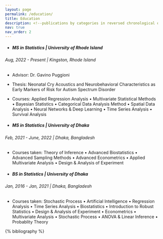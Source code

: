 ```yaml
---
layout: page
permalink: /education/
title: Education
description: <!--publications by categories in reversed chronological order. generated by jekyll-scholar.-->
nav: true
nav_order: 2
---
```


- ##### MS in Statistics | University of Rhode Island
###### Aug, 2022 - Present | Kingston, Rhode Island

   - Advisor: Dr. Gavino Puggioni 
   - Thesis: Neonatal Cry Acoustics and Neurobehavioral Characteristics as Early Markers of Risk for Autism
Spectrum Disorder
   - Courses: Applied Regression Analysis • Multivariate Statistical Methods • Bayesian Statistics •
Categorical Data Analysis Method • Spatial Data Analysis • Neural Networks & Deep Learning • Time
Series Analysis • Survival Analysis   
    

- ##### MS in Statistics | University of Dhaka
###### Feb, 2021 - June, 2022 | Dhaka, Bangladesh

   - Courses taken: Theory of Inference • Advanced Biostatistics • Advanced Sampling Methods • Advanced
Econometrics • Applied Multivariate Analysis • Design & Analysis of Experiment


- ##### BS in Statistics | University of Dhaka
###### Jan, 2016 - Jan, 2021 | Dhaka, Bangladesh

   - Courses taken: Stochastic Process • Artificial Intelligence • Regression Analysis • Time Series
Analysis • Biostatistics • Introduction to Robust Statistics • Design & Analysis of Experiment • Econometrics
• Multivariate Analysis • Stochastic Process • ANOVA & Linear Inference • Probablity Theory 

<!-- _pages/publications.md -->
<div class="publications">

{% bibliography %}

</div>
